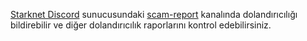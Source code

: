 [Starknet Discord](https://starknet.io/discord) sunucusundaki [scam-report](https://discord.gg/qypnmzkhbc) kanalında dolandırıcılığı bildirebilir ve diğer dolandırıcılık raporlarını kontrol edebilirsiniz.